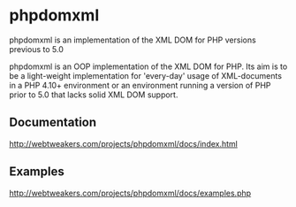 # phpdomxml

phpdomxml is an implementation of the XML DOM for PHP versions previous to 5.0

phpdomxml is an OOP implementation of the XML DOM for PHP. Its aim is to be a light-weight implementation for 'every-day' usage of XML-documents in a PHP 4.10+ environment or an environment running a version of PHP prior to 5.0 that lacks solid XML DOM support.


## Documentation

http://webtweakers.com/projects/phpdomxml/docs/index.html


## Examples

http://webtweakers.com/projects/phpdomxml/docs/examples.php

